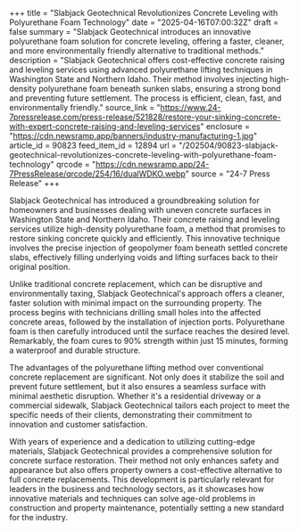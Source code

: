 +++
title = "Slabjack Geotechnical Revolutionizes Concrete Leveling with Polyurethane Foam Technology"
date = "2025-04-16T07:00:32Z"
draft = false
summary = "Slabjack Geotechnical introduces an innovative polyurethane foam solution for concrete leveling, offering a faster, cleaner, and more environmentally friendly alternative to traditional methods."
description = "Slabjack Geotechnical offers cost-effective concrete raising and leveling services using advanced polyurethane lifting techniques in Washington State and Northern Idaho. Their method involves injecting high-density polyurethane foam beneath sunken slabs, ensuring a strong bond and preventing future settlement. The process is efficient, clean, fast, and environmentally friendly."
source_link = "https://www.24-7pressrelease.com/press-release/521828/restore-your-sinking-concrete-with-expert-concrete-raising-and-leveling-services"
enclosure = "https://cdn.newsramp.app/banners/industry-manufacturing-1.jpg"
article_id = 90823
feed_item_id = 12894
url = "/202504/90823-slabjack-geotechnical-revolutionizes-concrete-leveling-with-polyurethane-foam-technology"
qrcode = "https://cdn.newsramp.app/24-7PressRelease/qrcode/254/16/dualWDKO.webp"
source = "24-7 Press Release"
+++

<p>Slabjack Geotechnical has introduced a groundbreaking solution for homeowners and businesses dealing with uneven concrete surfaces in Washington State and Northern Idaho. Their concrete raising and leveling services utilize high-density polyurethane foam, a method that promises to restore sinking concrete quickly and efficiently. This innovative technique involves the precise injection of geopolymer foam beneath settled concrete slabs, effectively filling underlying voids and lifting surfaces back to their original position.</p><p>Unlike traditional concrete replacement, which can be disruptive and environmentally taxing, Slabjack Geotechnical's approach offers a cleaner, faster solution with minimal impact on the surrounding property. The process begins with technicians drilling small holes into the affected concrete areas, followed by the installation of injection ports. Polyurethane foam is then carefully introduced until the surface reaches the desired level. Remarkably, the foam cures to 90% strength within just 15 minutes, forming a waterproof and durable structure.</p><p>The advantages of the polyurethane lifting method over conventional concrete replacement are significant. Not only does it stabilize the soil and prevent future settlement, but it also ensures a seamless surface with minimal aesthetic disruption. Whether it's a residential driveway or a commercial sidewalk, Slabjack Geotechnical tailors each project to meet the specific needs of their clients, demonstrating their commitment to innovation and customer satisfaction.</p><p>With years of experience and a dedication to utilizing cutting-edge materials, Slabjack Geotechnical provides a comprehensive solution for concrete surface restoration. Their method not only enhances safety and appearance but also offers property owners a cost-effective alternative to full concrete replacements. This development is particularly relevant for leaders in the business and technology sectors, as it showcases how innovative materials and techniques can solve age-old problems in construction and property maintenance, potentially setting a new standard for the industry.</p>